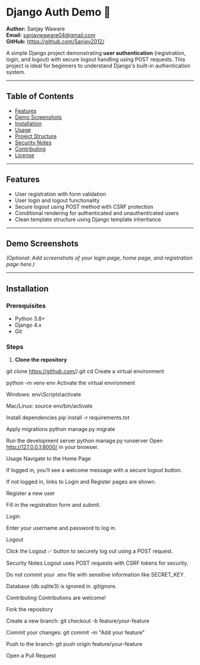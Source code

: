 # Django Auth Demo 🚀

**Author:** Sanjay Waware  
**Email:** <sanjaywaware04@gmail.com>  
**GitHub:** https://github.com/Sanjay2012/ 


A simple Django project demonstrating **user authentication** (registration, login, and logout) with secure logout handling using POST requests. This project is ideal for beginners to understand Django's built-in authentication system.

---

## Table of Contents

- [Features](#features)  
- [Demo Screenshots](#demo-screenshots)  
- [Installation](#installation)  
- [Usage](#usage)  
- [Project Structure](#project-structure)  
- [Security Notes](#security-notes)  
- [Contributing](#contributing)  
- [License](#license)

---

## Features

- User registration with form validation  
- User login and logout functionality  
- Secure logout using POST method with CSRF protection  
- Conditional rendering for authenticated and unauthenticated users  
- Clean template structure using Django template inheritance

---

## Demo Screenshots

*(Optional: Add screenshots of your login page, home page, and registration page here.)*

---

## Installation

### Prerequisites

- Python 3.8+  
- Django 4.x  
- Git

### Steps

1. **Clone the repository**

git clone https://github.com/<your-username>/<repo-name>.git
cd <repo-name>
Create a virtual environment

python -m venv env
Activate the virtual environment

Windows:
env\Scripts\activate

Mac/Linux:
source env/bin/activate


Install dependencies
pip install -r requirements.txt

Apply migrations
python manage.py migrate

Run the development server
python manage.py runserver
Open http://127.0.0.1:8000/ in your browser.

Usage
Navigate to the Home Page

If logged in, you’ll see a welcome message with a secure logout button.

If not logged in, links to Login and Register pages are shown.

Register a new user

Fill in the registration form and submit.

Login

Enter your username and password to log in.

Logout

Click the Logout ✅ button to securely log out using a POST request.

Security Notes
Logout uses POST requests with CSRF tokens for security.

Do not commit your .env file with sensitive information like SECRET_KEY.

Database (db.sqlite3) is ignored in .gitignore.

Contributing
Contributions are welcome!

Fork the repository

Create a new branch: git checkout -b feature/your-feature

Commit your changes: git commit -m "Add your feature"

Push to the branch: git push origin feature/your-feature

Open a Pull Request